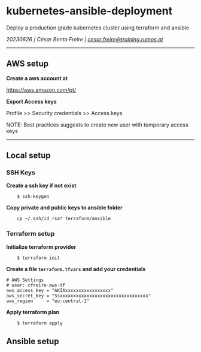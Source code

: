 # kubernetes-ansible-deployment
Deploy a production grade kubernetes cluster using terraform and ansible

_20230626 | César Bento Freire | <cesar.freire@training.rumos.pt>_


---
## AWS setup


__Create a aws account at__

https://aws.amazon.com/pt/

__Export Access keys__

Profile >> Security credentials >> Access keys

NOTE: Best practices suggests to create  new user with temporary access keys

---

## Local setup

### SSH Keys

__Create a ssh key if not exist__

        $ ssh-keygen

__Copy private and public keys to ansible folder__

        cp ~/.ssh/id_rsa* terraform/ansible

### Terraform setup

__Initialize terraform provider__

        $ terraform init

__Create a file `terraform.tfvars` and add your credentials__

```
# AWS Settings
# user: cfreire-aws-tf
aws_access_key = "AKIAxxxxxxxxxxxxxxxxx"
aws_secret_key = "Ssxxxxxxxxxxxxxxxxxxxxxxxxxxxxxxxxx"
aws_region     = "eu-central-1"

```

__Apply terraform plan__

        $ terraform apply


## Ansible setup

